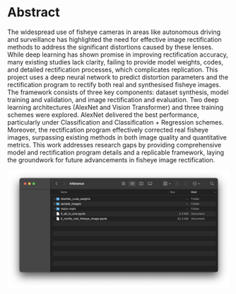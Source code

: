 # Abstract

The widespread use of fisheye cameras in areas like autonomous driving and surveillance has highlighted the need for effective image rectification methods to address the significant distortions caused by these lenses. While deep learning has shown promise in improving rectification accuracy, many existing studies lack clarity, failing to provide model weights, codes, and detailed rectification processes, which complicates replication. This project uses a deep neural network to predict distortion parameters and the rectification program to rectify both real and synthesised fisheye images. The framework consists of three key components: dataset synthesis, model training and validation, and image rectification and evaluation. Two deep learning architectures (AlexNet and Vision Transformer) and three training schemes were explored. AlexNet delivered the best performance, particularly under Classification and Classification + Regression schemes. Moreover, the rectification program effectively corrected real fisheye images, surpassing existing methods in both image quality and quantitative metrics. This work addresses research gaps by providing comprehensive model and rectification program details and a replicable framework, laying the groundwork for future advancements in fisheye image rectification.


![image description](./Instruction1.png)
